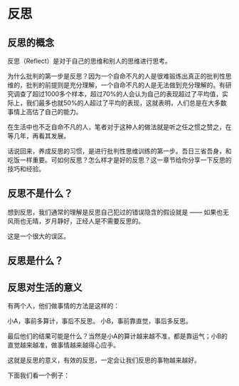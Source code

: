 # 反思

## 反思的概念

反思（Reflect）是对于自己的思维和别人的思维进行思考。

为什么批判的第一步是反思？因为一个自命不凡的人是很难锻炼出真正的批判性思维的，批判的前提则是充分理解，一个自命不凡的人是无法做到充分理解的。有研究调查了超过1000多个样本，超过70%的人会认为自己的表现超过了平均值，实际上，我们最多也就50%的人超过了平均的表现，这就表明，人们总是在大多数事情上高估了自己的能力。

在生活中也不乏自命不凡的人，笔者对于这种人的做法就是听之任之惯之赞之，在等几年，再看其发展。

话说回来，养成反思的习惯，是进行批判性思维训练的第一步。吾日三省吾身，和吃饭一样重要。可如何反思？怎么样才是好的反思？这一章节给你分享一下反思的技巧和经验。

## 反思不是什么？

想到反思，我们通常的理解是反思自己犯过的错误隐含的假设就是 —— 如果也无风雨也无晴，岁月静好，正经人是不需要反思的。

这是一个很大的误区。





## 反思是什么？



## 反思对生活的意义

有两个人，他们做事情的方法是这样的：

小A，事前多算计，事后不反思。
小B，事前靠直觉，事后多反思。

最后他们的结果可能是什么？当然是小A的算计越来越不准，都是靠运气；小B的直觉越来越准，做事情越来越得心应手。

这就是反思的意义，有效的反思，一定会让我们反思的事物越来越好。

下面我们看一个例子：
